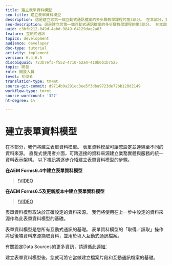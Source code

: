 ```yaml
---
title: 建立表單資料模型
seo-title: 建立表單資料模型
description: 這是建立您第一個互動式通訊檔案的多步驟教學課程的第3部分。 在本部分，我們將建立表單資料模型。 表單資料模型可讓您設定和連接不同的資料來源。它提供直覺式的使用者介面，以建立跨連線資料來源之商業實體與服務的統一資料表示架構。以下視訊逐步說明建立表單資料模型的步驟。
seo-description: 這是建立您第一個互動式通訊檔案的多步驟教學課程的第3部分。 在本部分，我們將建立表單資料模型。 表單資料模型可讓您設定並連線至不同的資料來源。它提供直覺式使用者介面，可跨連接的資料來源建立業務實體與服務的統一資料表示架構。 以下視訊將逐步介紹建立表單資料模型的步驟。
uuid: c3bfd212-049d-4abd-9849-64129dae2a83
feature: 互動式通訊
topics: development
audience: developer
doc-type: tutorial
activity: implement
version: 6.4,6.5
discoiquuid: 723b7ef3-f552-4710-b2a4-410b0b1b7525
topic: 開發
role: 開發人員
level: 初學者
translation-type: tm+mt
source-git-commit: d9714b9a291ec3ee5f3dba9723de72bb120d2149
workflow-type: tm+mt
source-wordcount: '327'
ht-degree: 1%

---
```



# 建立表單資料模型

在本部分，我們將建立表單資料模型。 表單資料模型可讓您設定並連線至不同的資料來源。 直覺式使用者介面，可跨連接的資料來源建立業務實體與服務的統一資料表示架構。 以下視訊將逐步介紹建立表單資料模型的步驟。

**在AEM Forms6.4中建立表單資料模型**
>[!VIDEO](https://video.tv.adobe.com/v/27763/?quality=9&learn=on)

**在AEM Forms6.5及更新版本中建立表單資料模型**
>[!VIDEO](https://video.tv.adobe.com/v/27765?quality=9&learn=on)

表單資料模型取決於正確設定的資料來源。 我們將使用在上一步中設定的資料來源作為此表單資料模型的基礎。

表單資料模型是您所有互動式通訊的基礎。 表單資料模型的「取得／讀取」操作將從後端資料來源擷取資料，並用於填入互動式通訊檔案。

有關設定Data Sources的更多資訊，請遵循此[連結`](parttwo.md)

建立表單資料模型後，您就可將它當做建立檔案片段和互動通訊檔案的基礎。

